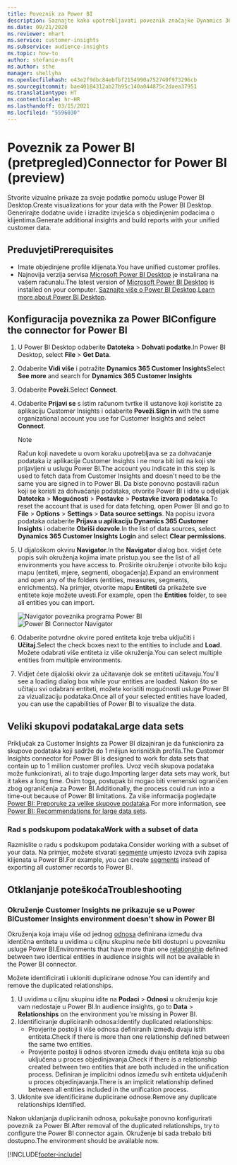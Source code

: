 ```yaml
---
title: Poveznik za Power BI
description: Saznajte kako upotrebljavati poveznik značajke Dynamics 365 Customer Insights u programu Power BI.
ms.date: 09/21/2020
ms.reviewer: mhart
ms.service: customer-insights
ms.subservice: audience-insights
ms.topic: how-to
author: stefanie-msft
ms.author: sthe
manager: shellyha
ms.openlocfilehash: e43e2f9dbc84ebfbf2154990a752740f973296cb
ms.sourcegitcommit: bae40184312ab27b95c140a044875c2daea37951
ms.translationtype: HT
ms.contentlocale: hr-HR
ms.lasthandoff: 03/15/2021
ms.locfileid: "5596030"
---
```

# <a name="connector-for-power-bi-preview"></a><span data-ttu-id="fe10f-103">Poveznik za Power BI (pretpregled)</span><span class="sxs-lookup"><span data-stu-id="fe10f-103">Connector for Power BI (preview)</span></span>

<span data-ttu-id="fe10f-104">Stvorite vizualne prikaze za svoje podatke pomoću usluge Power BI Desktop.</span><span class="sxs-lookup"><span data-stu-id="fe10f-104">Create visualizations for your data with the Power BI Desktop.</span></span> <span data-ttu-id="fe10f-105">Generirajte dodatne uvide i izradite izvješća s objedinjenim podacima o klijentima.</span><span class="sxs-lookup"><span data-stu-id="fe10f-105">Generate additional insights and build reports with your unified customer data.</span></span>

## <a name="prerequisites"></a><span data-ttu-id="fe10f-106">Preduvjeti</span><span class="sxs-lookup"><span data-stu-id="fe10f-106">Prerequisites</span></span>

- <span data-ttu-id="fe10f-107">Imate objedinjene profile klijenata.</span><span class="sxs-lookup"><span data-stu-id="fe10f-107">You have unified customer profiles.</span></span>
- <span data-ttu-id="fe10f-108">Najnovija verzija servisa [Microsoft Power BI Desktop](https://powerbi.microsoft.com/desktop/) je instalirana na vašem računalu.</span><span class="sxs-lookup"><span data-stu-id="fe10f-108">The latest version of [Microsoft Power BI Desktop](https://powerbi.microsoft.com/desktop/) is installed on your computer.</span></span> <span data-ttu-id="fe10f-109">[Saznajte više o Power BI Desktop](/power-bi/desktop-what-is-desktop).</span><span class="sxs-lookup"><span data-stu-id="fe10f-109">[Learn more about Power BI Desktop](/power-bi/desktop-what-is-desktop).</span></span>

## <a name="configure-the-connector-for-power-bi"></a><span data-ttu-id="fe10f-110">Konfiguracija poveznika za Power BI</span><span class="sxs-lookup"><span data-stu-id="fe10f-110">Configure the connector for Power BI</span></span>

1. <span data-ttu-id="fe10f-111">U Power BI Desktop odaberite **Datoteka** > **Dohvati podatke**.</span><span class="sxs-lookup"><span data-stu-id="fe10f-111">In Power BI Desktop, select **File** > **Get Data**.</span></span>

1. <span data-ttu-id="fe10f-112">Odaberite **Vidi više** i potražite **Dynamics 365 Customer Insights**</span><span class="sxs-lookup"><span data-stu-id="fe10f-112">Select **See more** and search for **Dynamics 365 Customer Insights**</span></span>

1. <span data-ttu-id="fe10f-113">Odaberite **Poveži**.</span><span class="sxs-lookup"><span data-stu-id="fe10f-113">Select **Connect**.</span></span>

1. <span data-ttu-id="fe10f-114">Odaberite **Prijavi se** s istim računom tvrtke ili ustanove koji koristite za aplikaciju Customer Insights i odaberite **Poveži**.</span><span class="sxs-lookup"><span data-stu-id="fe10f-114">**Sign in** with the same organizational account you use for Customer Insights and select **Connect**.</span></span>
   > [!NOTE]
   > <span data-ttu-id="fe10f-115">Račun koji navedete u ovom koraku upotrebljava se za dohvaćanje podataka iz aplikacije Customer Insights i ne mora biti isti na koji ste prijavljeni u uslugu Power BI.</span><span class="sxs-lookup"><span data-stu-id="fe10f-115">The account you indicate in this step is used to fetch data from Customer Insights and doesn't need to be the same you are signed in to Power BI.</span></span> <span data-ttu-id="fe10f-116">Da biste ponovno postavili račun koji se koristi za dohvaćanje podataka, otvorite Power BI i idite u odjeljak **Datoteka** > **Mogućnosti** > **Postavke** > **Postavke izvora podataka**.</span><span class="sxs-lookup"><span data-stu-id="fe10f-116">To reset the account that is used for data fetching, open Power BI and go to **File** > **Options** > **Settings** > **Data source settings**.</span></span> <span data-ttu-id="fe10f-117">Na popisu izvora podataka odaberite **Prijava u aplikaciju Dynamics 365 Customer Insights** i odaberite **Obriši dozvole**.</span><span class="sxs-lookup"><span data-stu-id="fe10f-117">In the list of data sources, select **Dynamics 365 Customer Insights Login** and select **Clear permissions**.</span></span>  

1. <span data-ttu-id="fe10f-118">U dijaloškom okviru **Navigator**.</span><span class="sxs-lookup"><span data-stu-id="fe10f-118">In the **Navigator** dialog box.</span></span> <span data-ttu-id="fe10f-119">vidjet ćete popis svih okruženja kojima imate pristup.</span><span class="sxs-lookup"><span data-stu-id="fe10f-119">you see the list of all environments you have access to.</span></span> <span data-ttu-id="fe10f-120">Proširite okruženje i otvorite bilo koju mapu (entiteti, mjere, segmenti, obogaćenja).</span><span class="sxs-lookup"><span data-stu-id="fe10f-120">Expand an environment and open any of the folders (entities, measures, segments, enrichments).</span></span> <span data-ttu-id="fe10f-121">Na primjer, otvorite mapu **Entiteti** da prikažete sve entitete koje možete uvesti.</span><span class="sxs-lookup"><span data-stu-id="fe10f-121">For example, open the **Entities** folder, to see all entities you can import.</span></span>

   <span data-ttu-id="fe10f-122">![Navigator poveznika programa Power BI](media/power-bi-navigator.png "Navigator poveznika programa Power BI")</span><span class="sxs-lookup"><span data-stu-id="fe10f-122">![Power BI Connector Navigator](media/power-bi-navigator.png "Power BI Connector Navigator")</span></span>

1. <span data-ttu-id="fe10f-123">Odaberite potvrdne okvire pored entiteta koje treba uključiti i **Učitaj**.</span><span class="sxs-lookup"><span data-stu-id="fe10f-123">Select the check boxes next to the entities to include and **Load**.</span></span> <span data-ttu-id="fe10f-124">Možete odabrati više entiteta iz više okruženja.</span><span class="sxs-lookup"><span data-stu-id="fe10f-124">You can select multiple entities from multiple environments.</span></span>

1. <span data-ttu-id="fe10f-125">Vidjet ćete dijaloški okvir za učitavanje dok se entiteti učitavaju.</span><span class="sxs-lookup"><span data-stu-id="fe10f-125">You'll see a loading dialog box while your entities are loaded.</span></span> <span data-ttu-id="fe10f-126">Nakon što se učitaju svi odabrani entiteti, možete koristiti mogućnosti usluge Power BI za vizualizaciju podataka.</span><span class="sxs-lookup"><span data-stu-id="fe10f-126">Once all of your selected entities have loaded, you can use the capabilities of Power BI to visualize the data.</span></span>

## <a name="large-data-sets"></a><span data-ttu-id="fe10f-127">Veliki skupovi podataka</span><span class="sxs-lookup"><span data-stu-id="fe10f-127">Large data sets</span></span>

<span data-ttu-id="fe10f-128">Priključak za Customer Insights za Power BI dizajniran je da funkcionira za skupove podataka koji sadrže do 1 milijun korisničkih profila.</span><span class="sxs-lookup"><span data-stu-id="fe10f-128">The Customer Insights connector for Power BI is designed to work for data sets that contain up to 1 million customer profiles.</span></span> <span data-ttu-id="fe10f-129">Uvoz većih skupova podataka može funkcionirati, ali to traje dugo.</span><span class="sxs-lookup"><span data-stu-id="fe10f-129">Importing larger data sets may work, but it takes a long time.</span></span> <span data-ttu-id="fe10f-130">Osim toga, postupak bi mogao biti vremenski ograničen zbog ograničenja za Power BI.</span><span class="sxs-lookup"><span data-stu-id="fe10f-130">Additionally, the process could run into a time-out because of Power BI limitations.</span></span> <span data-ttu-id="fe10f-131">Za više informacija pogledajte [Power BI: Preporuke za velike skupove podataka](/power-bi/admin/service-premium-what-is#large-datasets).</span><span class="sxs-lookup"><span data-stu-id="fe10f-131">For more information, see [Power BI: Recommendations for large data sets](/power-bi/admin/service-premium-what-is#large-datasets).</span></span> 

### <a name="work-with-a-subset-of-data"></a><span data-ttu-id="fe10f-132">Rad s podskupom podataka</span><span class="sxs-lookup"><span data-stu-id="fe10f-132">Work with a subset of data</span></span>

<span data-ttu-id="fe10f-133">Razmislite o radu s podskupom podataka.</span><span class="sxs-lookup"><span data-stu-id="fe10f-133">Consider working with a subset of your data.</span></span> <span data-ttu-id="fe10f-134">Na primjer, možete stvarati [segmente](segments.md) umjesto izvoza svih zapisa klijenata u Power BI.</span><span class="sxs-lookup"><span data-stu-id="fe10f-134">For example, you can create [segments](segments.md) instead of exporting all customer records to Power BI.</span></span>

## <a name="troubleshooting"></a><span data-ttu-id="fe10f-135">Otklanjanje poteškoća</span><span class="sxs-lookup"><span data-stu-id="fe10f-135">Troubleshooting</span></span>

### <a name="customer-insights-environment-doesnt-show-in-power-bi"></a><span data-ttu-id="fe10f-136">Okruženje Customer Insights ne prikazuje se u Power BI</span><span class="sxs-lookup"><span data-stu-id="fe10f-136">Customer Insights environment doesn't show in Power BI</span></span>

<span data-ttu-id="fe10f-137">Okruženja koja imaju više od jednog [odnosa](relationships.md) definirana između dva identična entiteta u uvidima u ciljnu skupinu neće biti dostupni u povezniku usluge Power BI.</span><span class="sxs-lookup"><span data-stu-id="fe10f-137">Environments that have more than one [relationship](relationships.md) defined between two identical entities in audience insights will not be available in the Power BI connector.</span></span>

<span data-ttu-id="fe10f-138">Možete identificirati i ukloniti duplicirane odnose.</span><span class="sxs-lookup"><span data-stu-id="fe10f-138">You can identify and remove the duplicated relationships.</span></span>

1. <span data-ttu-id="fe10f-139">U uvidima u ciljnu skupinu idite na **Podaci** > **Odnosi** u okruženju koje vam nedostaje u Power BI.</span><span class="sxs-lookup"><span data-stu-id="fe10f-139">In audience insights, go to **Data** > **Relationships** on the environment you're missing in Power BI.</span></span>
2. <span data-ttu-id="fe10f-140">Identificiranje dupliciranih odnosa:</span><span class="sxs-lookup"><span data-stu-id="fe10f-140">Identify duplicated relationships:</span></span>
   - <span data-ttu-id="fe10f-141">Provjerite postoji li više odnosa definiranih između dvaju istih entiteta.</span><span class="sxs-lookup"><span data-stu-id="fe10f-141">Check if there is more than one relationship defined between the same two entities.</span></span>
   - <span data-ttu-id="fe10f-142">Provjerite postoji li odnos stvoren između dvaju entiteta koja su oba uključena u proces objedinjavanja.</span><span class="sxs-lookup"><span data-stu-id="fe10f-142">Check if there is a relationship created between two entities that are both included in the unification process.</span></span> <span data-ttu-id="fe10f-143">Definiran je implicitni odnos između svih entiteta uključenih u proces objedinjavanja.</span><span class="sxs-lookup"><span data-stu-id="fe10f-143">There is an implicit relationship defined between all entities included in the unification process.</span></span>
3. <span data-ttu-id="fe10f-144">Uklonite sve identificirane duplicirane odnose.</span><span class="sxs-lookup"><span data-stu-id="fe10f-144">Remove any duplicate relationships identified.</span></span>

<span data-ttu-id="fe10f-145">Nakon uklanjanja dupliciranih odnosa, pokušajte ponovno konfigurirati poveznik za Power BI.</span><span class="sxs-lookup"><span data-stu-id="fe10f-145">After removal of the duplicated relationships, try to configure the Power BI connector again.</span></span> <span data-ttu-id="fe10f-146">Okruženje bi sada trebalo biti dostupno.</span><span class="sxs-lookup"><span data-stu-id="fe10f-146">The environment should be available now.</span></span>

[!INCLUDE[footer-include](../includes/footer-banner.md)]